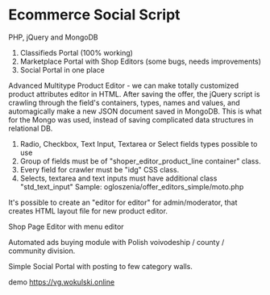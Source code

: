 # Ecommerce Social Script
PHP, jQuery and MongoDB

1. Classifieds Portal (100% working)
2. Marketplace Portal with Shop Editors (some bugs, needs improvements)
3. Social Portal
in one place

Advanced Multitype Product Editor - we can make totally customized product attributes editor in HTML.
After saving the offer, the jQuery script is crawling through the field's containers, types, names and values, and automagically make a new JSON document saved in MongoDB.
This is what for the Mongo was used, instead of saving complicated data structures in relational DB.
1. Radio, Checkbox, Text Input, Textarea or Select fields types possible to use
2. Group of fields must be of "shoper_editor_product_line container" class.
3. Every field for crawler must be "idg" CSS class.
4. Selects, textarea and text inputs must have additional class "std_text_input"
Sample: ogloszenia/offer_editors_simple/moto.php

It's possible to create an "editor for editor" for admin/moderator,
that creates HTML layout file for new product editor.

Shop Page Editor with menu editor

Automated ads buying module with Polish voivodeship / county / community division.

Simple Social Portal with posting to few category walls.

demo https://vg.wokulski.online

